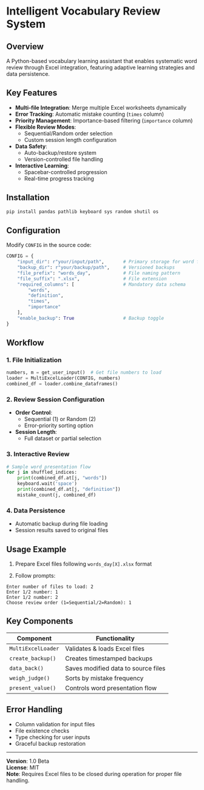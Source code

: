 # Intelligent Vocabulary Review System

## Overview 
A Python-based vocabulary learning assistant that enables systematic word review through Excel integration, featuring adaptive learning strategies and data persistence.

## Key Features
- **Multi-file Integration**: Merge multiple Excel worksheets dynamically
- **Error Tracking**: Automatic mistake counting (`times` column)
- **Priority Management**: Importance-based filtering (`importance` column)
- **Flexible Review Modes**:
  - Sequential/Random order selection
  - Custom session length configuration
- **Data Safety**:
  - Auto-backup/restore system
  - Version-controlled file handling
- **Interactive Learning**:
  - Spacebar-controlled progression
  - Real-time progress tracking

## Installation
```bash
pip install pandas pathlib keyboard sys random shutil os
```

## Configuration
Modify `CONFIG` in the source code:

```python
CONFIG = {
    "input_dir": r"your/input/path",       # Primary storage for word files
    "backup_dir": r"your/backup/path",     # Versioned backups
    "file_prefix": "words_day",            # File naming pattern
    "file_suffix": ".xlsx",                # File extension
    "required_columns": [                  # Mandatory data schema
        "words", 
        "definition",
        "times", 
        "importance"
    ],
    "enable_backup": True                  # Backup toggle
}
```

## Workflow

### 1. File Initialization
```python
numbers, m = get_user_input()  # Get file numbers to load
loader = MultiExcelLoader(CONFIG, numbers)
combined_df = loader.combine_dataframes()
```

### 2. Review Session Configuration
- **Order Control**: 
  - Sequential (1) or Random (2)
  - Error-priority sorting option
- **Session Length**:
  - Full dataset or partial selection

### 3. Interactive Review
```python
# Sample word presentation flow
for j in shuffled_indices:
    print(combined_df.at[j, "words"])
    keyboard.wait('space')
    print(combined_df.at[j, "definition"])
    mistake_count(j, combined_df)
```

### 4. Data Persistence
- Automatic backup during file loading
- Session results saved to original files

## Usage Example
1. Prepare Excel files following `words_day[X].xlsx` format

2. Follow prompts:
```
Enter number of files to load: 2
Enter 1/2 number: 1
Enter 1/2 number: 2
Choose review order (1=Sequential/2=Random): 1
```

## Key Components
| Component | Functionality |
|-----------|---------------|
| `MultiExcelLoader` | Validates & loads Excel files |
| `create_backup()` | Creates timestamped backups |
| `data_back()` | Saves modified data to source files |
| `weigh_judge()` | Sorts by mistake frequency |
| `present_value()` | Controls word presentation flow |

## Error Handling
- Column validation for input files
- File existence checks
- Type checking for user inputs
- Graceful backup restoration

---

**Version**: 1.0 Beta  
**License**: MIT  
**Note**: Requires Excel files to be closed during operation for proper file handling.
